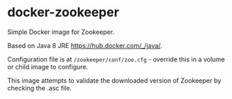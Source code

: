 # docker-zookeeper

Simple Docker image for Zookeeper. 

Based on Java 8 JRE https://hub.docker.com/_/java/.

Configuration file is at `/zookeeper/conf/zoo.cfg` - override this in a volume or child image to configure.

This image attempts to validate the downloaded version of Zookeeper by checking the .asc file.


